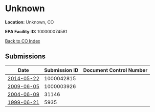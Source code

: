 # Unknown

**Location:** Unknown, CO

**EPA Facility ID:** 100000074581

[Back to CO Index](../../index.md)

## Submissions

| Date | Submission ID | Document Control Number |
|------|--------------|-------------------------|
| [2014-05-22](submissions/1000042815.md) | 1000042815 |  |
| [2009-06-05](submissions/1000003926.md) | 1000003926 |  |
| [2004-06-09](submissions/31146.md) | 31146 |  |
| [1999-06-21](submissions/5935.md) | 5935 |  |
